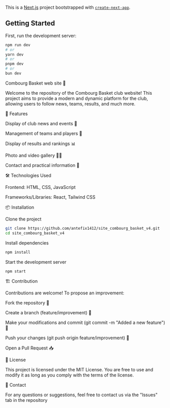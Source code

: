 This is a [Next.js](https://nextjs.org) project bootstrapped with [`create-next-app`](https://nextjs.org/docs/pages/api-reference/create-next-app).

## Getting Started

First, run the development server:

```bash
npm run dev
# or
yarn dev
# or
pnpm dev
# or
bun dev
```
Combourg Basket web site 🏀

Welcome to the repository of the Combourg Basket club website! This project aims to provide a modern and dynamic platform for the club, allowing users to follow news, teams, results, and much more.

🚀 Features

Display of club news and events 📅

Management of teams and players 🏀

Display of results and rankings 📊

Photo and video gallery 📸🎥

Contact and practical information 📍

🛠️ Technologies Used

Frontend: HTML, CSS, JavaScript

Frameworks/Libraries: React, Tailwind CSS

📦 Installation

Clone the project

```bash
git clone https://github.com/antefix1412/site_combourg_basket_v4.git
cd site_combourg_basket_v4
```

Install dependencies

```bash
npm install
```

Start the development server

```bash
npm start
```

🏗️ Contribution

Contributions are welcome! To propose an improvement:

Fork the repository 🍴

Create a branch (feature/improvement) 🌿

Make your modifications and commit (git commit -m "Added a new feature") 📝

Push your changes (git push origin feature/improvement) 🚀

Open a Pull Request 📥

📄 License

This project is licensed under the MIT License. You are free to use and modify it as long as you comply with the terms of the license.

📩 Contact

For any questions or suggestions, feel free to contact us via the "Issues" tab in the repository
